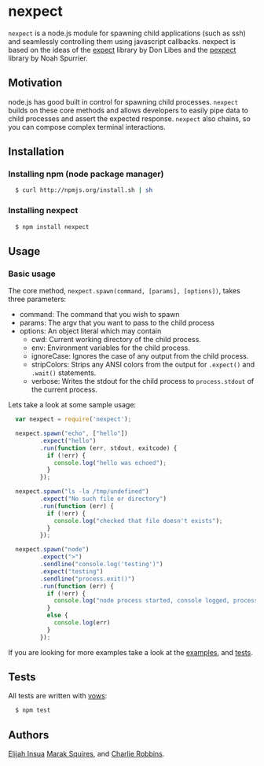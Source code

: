 # nexpect

`nexpect` is a node.js module for spawning child applications (such as ssh) and seamlessly controlling them using javascript callbacks. nexpect is based on the ideas of the [expect][0] library by Don Libes and the [pexpect][1] library by Noah Spurrier. 

## Motivation

node.js has good built in control for spawning child processes. `nexpect` builds on these core methods and allows developers to easily pipe data to child processes and assert the expected response. `nexpect` also chains, so you can compose complex terminal interactions.

## Installation

### Installing npm (node package manager)
``` bash
  $ curl http://npmjs.org/install.sh | sh
```

### Installing nexpect
``` bash
  $ npm install nexpect
```

## Usage

### Basic usage

The core method, `nexpect.spawn(command, [params], [options])`, takes three parameters: 

* command: The command that you wish to spawn
* params: The argv that you want to pass to the child process
* options: An object literal which may contain
  - cwd: Current working directory of the child process.
  - env: Environment variables for the child process.
  - ignoreCase: Ignores the case of any output from the child process.
  - stripColors: Strips any ANSI colors from the output for `.expect()` and `.wait()` statements.
  - verbose: Writes the stdout for the child process to `process.stdout` of the current process.
  
  
  
Lets take a look at some sample usage:

``` js
  var nexpect = require('nexpect');

  nexpect.spawn("echo", ["hello"])
         .expect("hello")
         .run(function (err, stdout, exitcode) {
           if (!err) {
             console.log("hello was echoed");
           }
         });

  nexpect.spawn("ls -la /tmp/undefined")
         .expect("No such file or directory")
         .run(function (err) {
           if (!err) {
             console.log("checked that file doesn't exists");
           }
         });

  nexpect.spawn("node")
         .expect(">")
         .sendline("console.log('testing')")
         .expect("testing")
         .sendline("process.exit()")
         .run(function (err) {
           if (!err) {
             console.log("node process started, console logged, process exited");
           }
           else {
             console.log(err)
           }
         });
```

If you are looking for more examples take a look at the [examples][2], and [tests][3].

## Tests

All tests are written with [vows][4]:

``` bash
  $ npm test
```

## Authors
[Elijah Insua][5] [Marak Squires][6], and [Charlie Robbins][7].

[0]: http://search.cpan.org/~rgiersig/Expect-1.21/Expect.pod
[1]: http://pexpect.sourceforge.net/pexpect.html
[2]: https://github.com/nodejitsu/nexpect/tree/master/examples
[3]: https://github.com/nodejitsu/nexpect/tree/master/test/nexpect-test.js
[4]: http://vowsjs.org
[5]: http://github.com/tmpvar
[6]: http://github.com/marak
[7]: http://github.com/indexzero
